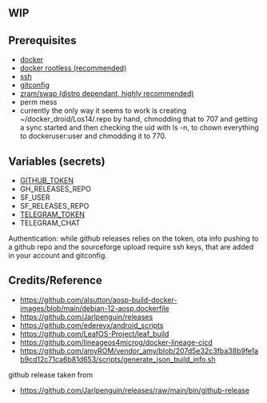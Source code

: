 WIP
----

Prerequisites
--
- [docker](https://docs.docker.com/engine/install)
- [docker rootless (recommended)](https://docs.docker.com/engine/security/rootless/)
- [ssh](https://docs.github.com/en/authentication/connecting-to-github-with-ssh/generating-a-new-ssh-key-and-adding-it-to-the-ssh-agent)
- [gitconfig](https://git-scm.com/book/en/v2/Getting-Started-First-Time-Git-Setup)
- [zram/swap (distro dependant, highly recommended)](https://github.com/systemd/zram-generator)
- perm mess
- currently the only way it seems to work is creating ~/docker_droid/Los14/.repo by hand, chmodding that to 707
  and getting a sync started and then checking the uid with ls -n, to chown everything to dockeruser:user and chmodding it to 770.

Variables (secrets)
--
- [GITHUB_TOKEN](https://docs.github.com/en/authentication/keeping-your-account-and-data-secure/managing-your-personal-access-tokens)
- GH_RELEASES_REPO
- SF_USER
- SF_RELEASES_REPO
- [TELEGRAM_TOKEN](https://core.telegram.org/bots/features#botfather)
- TELEGRAM_CHAT

Authentication:
while github releases relies on the token, ota info pushing to a github repo and the sourceforge upload require ssh keys, that are added in your account and gitconfig.

Credits/Reference
--
- https://github.com/alsutton/aosp-build-docker-images/blob/main/debian-12-aosp.dockerfile
- https://github.com/Jarlpenguin/releases
- https://github.com/ederevx/android_scripts
- https://github.com/LeafOS-Project/leaf_build
- https://github.com/lineageos4microg/docker-lineage-cicd
- https://github.com/amyROM/vendor_amy/blob/207d5e32c3fba38b9fe1ab9cd12c71ca6b81d653/scripts/generate_json_build_info.sh

github release taken from
- https://github.com/Jarlpenguin/releases/raw/main/bin/github-release
